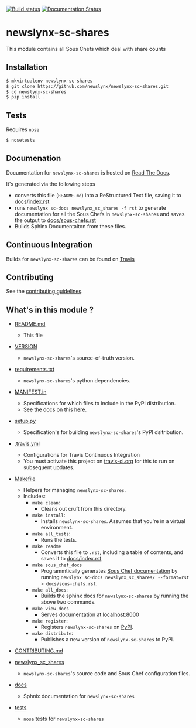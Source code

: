 [![Build status](https://travis-ci.org/newslynx/newslynx-sc-shares.svg)](https://travis-ci.org/newslynx/newslynx-sc-shares) [![Documentation Status](https://readthedocs.org/projects/newslynx-sc-shares/badge/?version=latest)](https://readthedocs.org/projects/newslynx-sc-shares/?badge=latest)
                

newslynx-sc-shares
==========================================================================================

This module contains all Sous Chefs which deal with share counts

## Installation

```bash
$ mkvirtualenv newslynx-sc-shares
$ git clone https://github.com/newslynx/newslynx-sc-shares.git
$ cd newslynx-sc-shares
$ pip install .
```

## Tests

Requires `nose`

```bash
$ nosetests
```

## Documenation

Documentation for `newslynx-sc-shares` is hosted on [Read The Docs](http://newslynx-sc-shares.readthedocs.org/).

It's generated via the following steps

* converts this file (`README.md`) into a ReStructured Text file, saving it to [docs/index.rst](https://github.com/newslynx/newslynx-sc-shares/blob/master/docs/index.rst)
* runs `newslynx sc-docs newslynx_sc_shares -f rst` to generate documentation for all the Sous Chefs in `newslynx-sc-shares` and saves the output to [docs/sous-chefs.rst](https://github.com/newslynx/newslynx-sc-shares/blob/master/docs/sous-chefs.rst)
* Builds Sphinx Documentaiton from these files.


## Continuous Integration

Builds for `newslynx-sc-shares` can be found on [Travis](https://travis-ci.org/newslynx/newslynx-sc-shares)

## Contributing

See the [contributing guidelines](https://github.com/newslynx/newslynx-sc-shares/blob/master/CONTRIBUTING.md).


## What's in this module ?

- [README.md](https://github.com/newslynx/newslynx-sc-shares/blob/master/README.md)
	* This file 

- [VERSION](https://github.com/newslynx/newslynx-sc-shares/blob/master/VERSION)
	* `newslynx-sc-shares`'s source-of-truth version.

- [requirements.txt](https://github.com/newslynx/newslynx-sc-shares/blob/master/requirements.txt)
	* `newslynx-sc-shares`'s python dependencies.

- [MANIFEST.in](https://github.com/newslynx/newslynx-sc-shares/blob/master/MANIFEST.in)
	* Specifications for which files to include in the PyPI distribution.
	* See the docs on this [here](https://docs.python.org/2/distutils/sourcedist.html#specifying-the-files-to-distribute).

- [setup.py](https://github.com/newslynx/newslynx-sc-shares/blob/master/setup.py)
	* Specification's for building `newslynx-sc-shares`'s PyPI dsitribution.

- [.travis.yml](https://github.com/newslynx/newslynx-sc-shares/blob/master/.travis.yml)
	* Configurations for Travis Continuous Integration
	* You must activate this project on [travis-ci.org](https://github.com/newslynx/newslynx-sc-shares/blob/master/http://travis-ci.org/) for this to run on subsequent updates.

- [Makefile](https://github.com/newslynx/newslynx-sc-shares/blob/master/Makefile)
	* Helpers for managing `newslynx-sc-shares`.
	* Includes:
		- `make clean`: 
			* Cleans out cruft from this directory.
		- `make install`: 
			* Installs `newslynx-sc-shares`. Assumes that you're in a virtual environment.
		- `make all_tests`: 
			* Runs the tests.
		- `make readme`
			* Converts this file to `.rst`, including a table of contents, and saves it to [docs/index.rst](https://github.com/newslynx/newslynx-sc-shares/blob/master/docs/index.rst)
		- `make sous_chef_docs`
			* Programmtically generates [Sous Chef documentation](https://github.com/newslynx/newslynx-sc-shares/blob/master/docs/sous-chefs.rst) by running `newslynx sc-docs newslynx_sc_shares/ --format=rst > docs/sous-chefs.rst`.
		- `make all_docs`: 
			* Builds the sphinx docs for `newslynx-sc-shares` by running the above two commands.
		- `make view_docs`
			* Serves documentation at [localhost:8000](http://localhost:8000)
		- `make register`: 
			* Registers `newslynx-sc-shares` on [PyPI](https://pypi.python.org/pypi).
		- `make distribute`: 
			* Publishes a new version of `newslynx-sc-shares` to PyPI.

- [CONTRIBUTING.md](https://github.com/newslynx/newslynx-sc-shares/blob/master/CONTRIBUTING.md)

- [newslynx_sc_shares](https://github.com/newslynx/newslynx-sc-shares/blob/master/newslynx_sc_shares/)
	* `newslynx-sc-shares`'s source code and Sous Chef configuration files.

- [docs](https://github.com/newslynx/newslynx-sc-shares/blob/master/docs/)
	* Sphnix documentation for `newslynx-sc-shares`

- [tests](https://github.com/newslynx/newslynx-sc-shares/blob/master/tests/)
	* `nose` tests for `newslynx-sc-shares`

